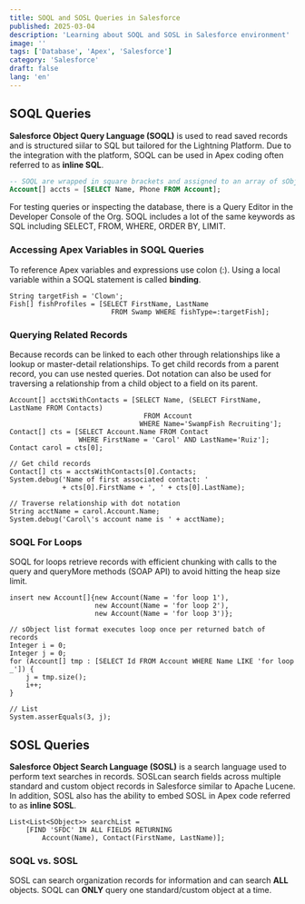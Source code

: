 ```yaml
---
title: SOQL and SOSL Queries in Salesforce
published: 2025-03-04
description: 'Learning about SOQL and SOSL in Salesforce environment'
image: ''
tags: ['Database', 'Apex', 'Salesforce']
category: 'Salesforce'
draft: false 
lang: 'en'
---
```


## SOQL Queries
<b>Salesforce Object Query Language (SOQL)</b> is used to read saved records and is structured siilar to SQL but tailored for the Lightning Platform. Due to the integration with the platform, SOQL can be used in Apex coding often referred to as <b>inline SQL</b>. 

```sql
-- SOQL are wrapped in square brackets and assigned to an array of sObjects
Account[] accts = [SELECT Name, Phone FROM Account];
```

For testing queries or inspecting the database, there is a Query Editor in the Developer Console of the Org. SOQL includes a lot of the same keywords as SQL including SELECT, FROM, WHERE, ORDER BY, LIMIT.

### Accessing Apex Variables in SOQL Queries
To reference Apex variables and expressions use colon (:). Using a local variable within a SOQL statement is called <b>binding</b>.

```apex
String targetFish = 'Clown';
Fish[] fishProfiles = [SELECT FirstName, LastName
                         FROM Swamp WHERE fishType=:targetFish];
```

### Querying Related Records
Because records can be linked to each other through relationships like a lookup or master-detail relationships. To get child records from a parent record, you can use nested queries. Dot notation can also be used for traversing a relationship from a child object to a field on its parent. 

```apex
Account[] acctsWithContacts = [SELECT Name, (SELECT FirstName, LastName FROM Contacts)
                                 FROM Account
                                WHERE Name='SwampFish Recruiting'];
Contact[] cts = [SELECT Account.Name FROM Contact
                 WHERE FirstName = 'Carol' AND LastName='Ruiz'];
Contact carol = cts[0];

// Get child records
Contact[] cts = acctsWithContacts[0].Contacts;
System.debug('Name of first associated contact: '
             + cts[0].FirstName + ', ' + cts[0].LastName);

// Traverse relationship with dot notation
String acctName = carol.Account.Name;
System.debug('Carol\'s account name is ' + acctName);
```

### SOQL For Loops
SOQL for loops retrieve records with efficient chunking with calls to the query and queryMore methods (SOAP API) to avoid hitting the heap size limit. 

```apex
insert new Account[]{new Account(Name = 'for loop 1'),
                     new Account(Name = 'for loop 2'),
                     new Account(Name = 'for loop 3')};

// sObject list format executes loop once per returned batch of records
Integer i = 0;
Integer j = 0;
for (Account[] tmp : [SELECT Id FROM Account WHERE Name LIKE 'for loop _']) {
    j = tmp.size();
    i++;
}

// List 
System.asserEquals(3, j);
```

## SOSL Queries
<b>Salesforce Object Search Language (SOSL)</b> is a search language used to perform text searches in records. SOSLcan search fields across multiple standard and custom object records in Salesforce similar to Apache Lucene. In addition, SOSL also has the ability to embed SOSL in Apex code referred to as <b>inline SOSL</b>. 

```apex
List<List<SObject>> searchList = 
    [FIND 'SFDC' IN ALL FIELDS RETURNING 
        Account(Name), Contact(FirstName, LastName)];
```

### SOQL vs. SOSL
SOSL can search organization records for information and can search <b>ALL</b> objects. SOQL can <b>ONLY</b> query one standard/custom object at a time. 